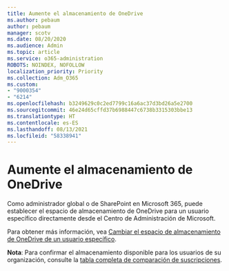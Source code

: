 ```yaml
---
title: Aumente el almacenamiento de OneDrive
ms.author: pebaum
author: pebaum
manager: scotv
ms.date: 08/20/2020
ms.audience: Admin
ms.topic: article
ms.service: o365-administration
ROBOTS: NOINDEX, NOFOLLOW
localization_priority: Priority
ms.collection: Adm_O365
ms.custom:
- "9000354"
- "6214"
ms.openlocfilehash: b3249629c0c2ed7799c16a6ac37d3bd26a5e2700
ms.sourcegitcommit: 46e24d65cffd37b6988447c6738b3315303bbe13
ms.translationtype: HT
ms.contentlocale: es-ES
ms.lasthandoff: 08/13/2021
ms.locfileid: "58338941"
---
```

# <a name="increase-onedrive-storage"></a>Aumente el almacenamiento de OneDrive

Como administrador global o de SharePoint en Microsoft 365, puede establecer el espacio de almacenamiento de OneDrive para un usuario específico directamente desde el Centro de Administración de Microsoft.  

Para obtener más información, vea [Cambiar el espacio de almacenamiento de OneDrive de un usuario específico](https://docs.microsoft.com/onedrive/change-user-storage).

**Nota**: Para confirmar el almacenamiento disponible para los usuarios de su organización, consulte la [tabla completa de comparación de suscripciones](https://go.microsoft.com/fwlink/?linkid=2139145). 